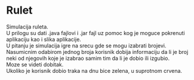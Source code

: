 # Rulet
Simulacija ruleta.\
U prilogu su dati .java fajlovi i .jar fajl uz pomoc kog je moguce pokrenuti aplikaciju kao i slika aplikacije.\
U pitanju je simulacija igre na srecu gde se mogu izabrati brojevi. Nasumicnim odabirom jednog broja korisnik dobija informaciju da li je broj neki od njegovih koje je izabrao 
samim tim da li je dobio ili izgubio.\
Moze se videti dobitak.\
Ukoliko je korisnik dobio traka na dnu bice zelena, u suprotnom crvena.
